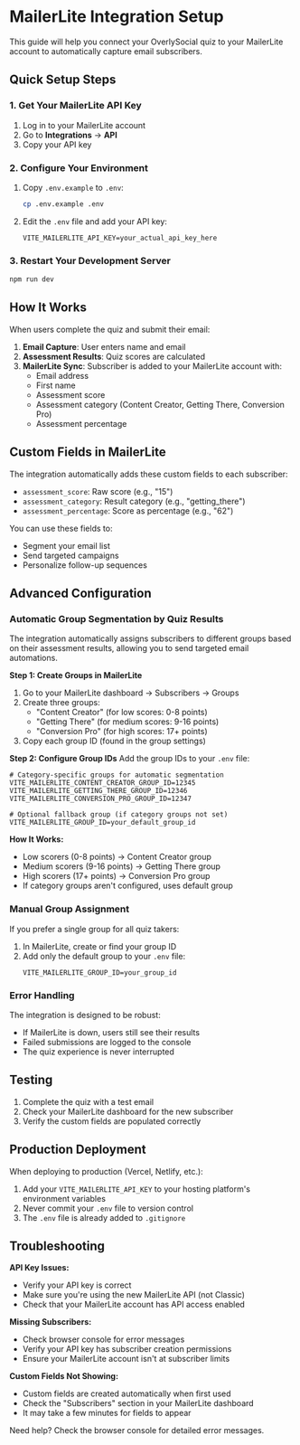 # MailerLite Integration Setup

This guide will help you connect your OverlySocial quiz to your MailerLite account to automatically capture email subscribers.

## Quick Setup Steps

### 1. Get Your MailerLite API Key
1. Log in to your MailerLite account
2. Go to **Integrations** → **API**
3. Copy your API key

### 2. Configure Your Environment
1. Copy `.env.example` to `.env`:
   ```bash
   cp .env.example .env
   ```

2. Edit the `.env` file and add your API key:
   ```
   VITE_MAILERLITE_API_KEY=your_actual_api_key_here
   ```

### 3. Restart Your Development Server
```bash
npm run dev
```

## How It Works

When users complete the quiz and submit their email:

1. **Email Capture**: User enters name and email
2. **Assessment Results**: Quiz scores are calculated 
3. **MailerLite Sync**: Subscriber is added to your MailerLite account with:
   - Email address
   - First name
   - Assessment score
   - Assessment category (Content Creator, Getting There, Conversion Pro)
   - Assessment percentage

## Custom Fields in MailerLite

The integration automatically adds these custom fields to each subscriber:
- `assessment_score`: Raw score (e.g., "15")
- `assessment_category`: Result category (e.g., "getting_there")
- `assessment_percentage`: Score as percentage (e.g., "62")

You can use these fields to:
- Segment your email list
- Send targeted campaigns
- Personalize follow-up sequences

## Advanced Configuration

### Automatic Group Segmentation by Quiz Results

The integration automatically assigns subscribers to different groups based on their assessment results, allowing you to send targeted email automations.

**Step 1: Create Groups in MailerLite**
1. Go to your MailerLite dashboard → Subscribers → Groups
2. Create three groups:
   - "Content Creator" (for low scores: 0-8 points)
   - "Getting There" (for medium scores: 9-16 points) 
   - "Conversion Pro" (for high scores: 17+ points)
3. Copy each group ID (found in the group settings)

**Step 2: Configure Group IDs**
Add the group IDs to your `.env` file:
```
# Category-specific groups for automatic segmentation
VITE_MAILERLITE_CONTENT_CREATOR_GROUP_ID=12345
VITE_MAILERLITE_GETTING_THERE_GROUP_ID=12346
VITE_MAILERLITE_CONVERSION_PRO_GROUP_ID=12347

# Optional fallback group (if category groups not set)
VITE_MAILERLITE_GROUP_ID=your_default_group_id
```

**How It Works:**
- Low scorers (0-8 points) → Content Creator group
- Medium scorers (9-16 points) → Getting There group  
- High scorers (17+ points) → Conversion Pro group
- If category groups aren't configured, uses default group

### Manual Group Assignment
If you prefer a single group for all quiz takers:
1. In MailerLite, create or find your group ID
2. Add only the default group to your `.env` file:
   ```
   VITE_MAILERLITE_GROUP_ID=your_group_id
   ```

### Error Handling
The integration is designed to be robust:
- If MailerLite is down, users still see their results
- Failed submissions are logged to the console
- The quiz experience is never interrupted

## Testing

1. Complete the quiz with a test email
2. Check your MailerLite dashboard for the new subscriber
3. Verify the custom fields are populated correctly

## Production Deployment

When deploying to production (Vercel, Netlify, etc.):
1. Add your `VITE_MAILERLITE_API_KEY` to your hosting platform's environment variables
2. Never commit your `.env` file to version control
3. The `.env` file is already added to `.gitignore`

## Troubleshooting

**API Key Issues:**
- Verify your API key is correct
- Make sure you're using the new MailerLite API (not Classic)
- Check that your MailerLite account has API access enabled

**Missing Subscribers:**
- Check browser console for error messages
- Verify your API key has subscriber creation permissions
- Ensure your MailerLite account isn't at subscriber limits

**Custom Fields Not Showing:**
- Custom fields are created automatically when first used
- Check the "Subscribers" section in your MailerLite dashboard
- It may take a few minutes for fields to appear

Need help? Check the browser console for detailed error messages.